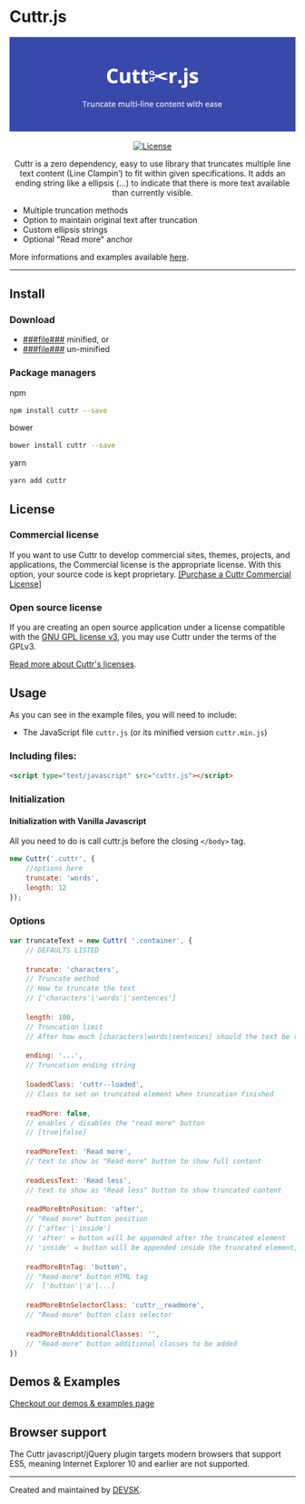# Cuttr.js
![preview](examples/img/cuttr-intro.png)

<p align="center">
    <a href="https://www.gnu.org/licenses/gpl-3.0.html">
        <img alt="License" src="https://img.shields.io/badge/License-GPL-blue.svg">
     </a>
</p>

<p align="center">Cuttr is a zero dependency, easy to use library that truncates multiple line text content (Line Clampin’) to fit within given specifications. It adds an ending string like a ellipsis (...) to indicate that there is more text available than currently visible.</p>

* Multiple truncation methods
* Option to maintain original text after truncation
* Custom ellipsis strings
* Optional "Read more" anchor

More informations and examples available [here](http://cuttr.kulahs.de/).

---

## Install
### Download

- [###file###](###url###) minified, or
- [###file###](###url###) un-minified

### Package managers
npm

```sh
npm install cuttr --save
```

bower

```sh
bower install cuttr --save
```

yarn

```sh
yarn add cuttr
```


## License

### Commercial license

If you want to use Cuttr to develop commercial sites, themes, projects, and applications, the Commercial license is the appropriate license. With this option, your source code is kept proprietary. [[Purchase a Cuttr Commercial License]](http://cuttr.kulahs.de)

### Open source license

If you are creating an open source application under a license compatible with the [GNU GPL license v3](https://www.gnu.org/licenses/gpl-3.0.html), you may use Cuttr under the terms of the GPLv3.

[Read more about Cuttr's licenses](http://cuttr.kulahs.de/pricing.html).

## Usage
As you can see in the example files, you will need to include:
 - The JavaScript file `cuttr.js` (or its minified version `cuttr.min.js`)

### Including files:
```html
<script type="text/javascript" src="cuttr.js"></script>
```

### Initialization

#### Initialization with Vanilla Javascript
All you need to do is call cuttr.js before the closing `</body>` tag.

```javascript
new Cuttr('.cuttr', {
    //options here
    truncate: 'words',
    length: 12
});
```
<!--
#### Initialization with jQuery
You can use cuttr.js also as a jQuery plugin if you want to!

```javascript
$(document).ready(function() {
    $('.cuttr').Cuttr({
        //options here
        truncate: 'words',
        length: 12
    });
});
```
-->
### Options

```javascript
var truncateText = new Cuttr( '.container', {
    // DEFAULTS LISTED
    
    truncate: 'characters',
    // Truncate method
    // How to truncate the text
    // ['characters'|'words'|'sentences']
    
    length: 100,
    // Truncation limit
    // After how much [characters|words|sentences] should the text be truncated
    
    ending: '...',
    // Truncation ending string
    
    loadedClass: 'cuttr--loaded',
    // Class to set on truncated element when truncation finished
    
    readMore: false,
    // enables / disables the "read more" button
    // [true|false]
    
    readMoreText: 'Read more',
    // text to show as "Read more" button to show full content
    
    readLessText: 'Read less',
    // text to show as "Read less" button to show truncated content
    
    readMoreBtnPosition: 'after',
    // "Read more" button position
    // ['after'|'inside']
    // 'after' = button will be appended after the truncated element
    // 'inside' = button will be appended inside the truncated element, at the end of the truncated content
    
    readMoreBtnTag: 'button',
    // "Read-more" button HTML tag
    //  ['button'|'a'|...]
    
    readMoreBtnSelectorClass: 'cuttr__readmore',
    // "Read-more" button class selector
    
    readMoreBtnAdditionalClasses: '',
    // "Read-more" button additional classes to be added
})
```

## Demos & Examples

[Checkout our demos & examples page](http://cuttr.kulahs.de/examples.html)

## Browser support
The Cuttr javascript/jQuery plugin targets modern browsers that support ES5, meaning Internet Explorer 10 and earlier are not supported.

---

Created and maintained by [DEVSK](https://github.com/devsk).
